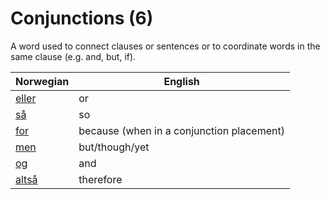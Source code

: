 # Conjunctions (6)

A word used to connect clauses or sentences or to coordinate words in the same clause (e.g. and, but, if).

| Norwegian | English |
| --- | --- |
| [eller](https://www.ordnett.no/search?language=no&phrase=eller) | or |
| [så](https://www.ordnett.no/search?language=no&phrase=så) | so |
| [for](https://www.ordnett.no/search?language=no&phrase=for) | because (when in a conjunction placement) |
| [men](https://www.ordnett.no/search?language=no&phrase=men) | but/though/yet |
| [og](https://www.ordnett.no/search?language=no&phrase=og) | and |
| [altså](https://www.ordnett.no/search?language=no&phrase=altså) | therefore |

